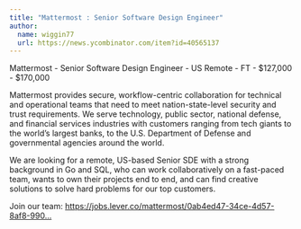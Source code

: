 ```yaml
---
title: "Mattermost : Senior Software Design Engineer"
author:
  name: wiggin77
  url: https://news.ycombinator.com/item?id=40565137
---
```

Mattermost - Senior Software Design Engineer - US Remote - FT - $127,000 - $170,000

Mattermost provides secure, workflow-centric collaboration for technical and operational teams that need to meet nation-state-level security and trust requirements. We serve technology, public sector, national defense, and financial services industries with customers ranging from tech giants to the world’s largest banks, to the U.S. Department of Defense and governmental agencies around the world.

We are looking for a remote, US-based Senior SDE with a strong background in Go and SQL, who can work collaboratively on a fast-paced team, wants to own their projects end to end, and can find creative solutions to solve hard problems for our top customers.

Join our team: <a href="https:&#x2F;&#x2F;jobs.lever.co&#x2F;mattermost&#x2F;0ab4ed47-34ce-4d57-8af8-99007190502f" rel="nofollow">https:&#x2F;&#x2F;jobs.lever.co&#x2F;mattermost&#x2F;0ab4ed47-34ce-4d57-8af8-990...</a>
